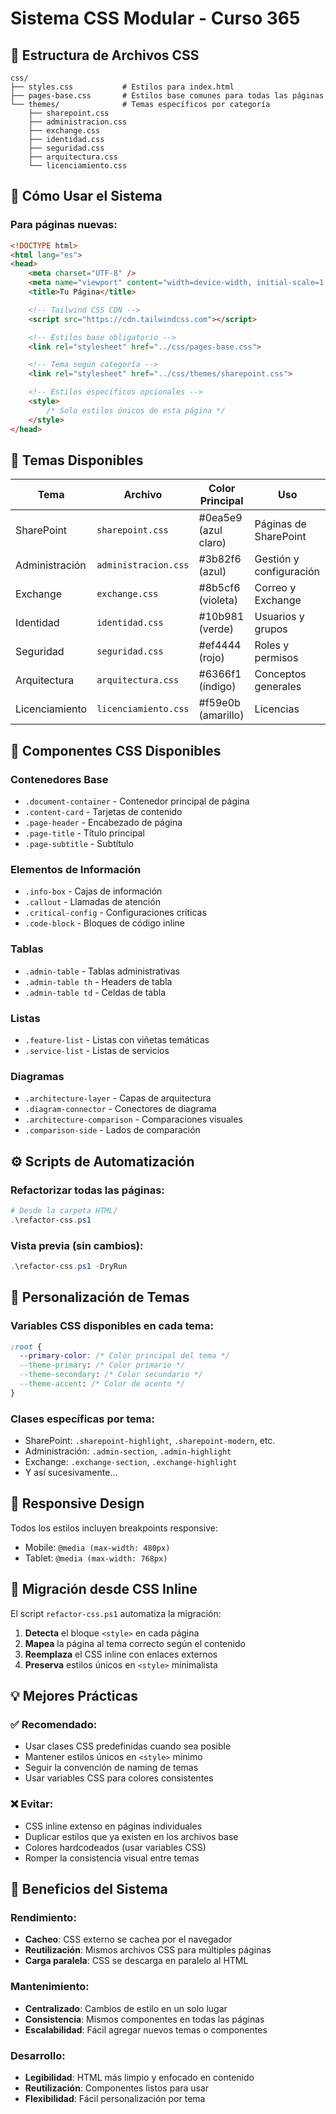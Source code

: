 # Sistema CSS Modular - Curso 365

## 📁 Estructura de Archivos CSS

```
css/
├── styles.css           # Estilos para index.html
├── pages-base.css       # Estilos base comunes para todas las páginas
└── themes/              # Temas específicos por categoría
    ├── sharepoint.css
    ├── administracion.css
    ├── exchange.css
    ├── identidad.css
    ├── seguridad.css
    ├── arquitectura.css
    └── licenciamiento.css
```

## 🎨 Cómo Usar el Sistema

### Para páginas nuevas:

```html
<!DOCTYPE html>
<html lang="es">
<head>
    <meta charset="UTF-8" />
    <meta name="viewport" content="width=device-width, initial-scale=1.0" />
    <title>Tu Página</title>

    <!-- Tailwind CSS CDN -->
    <script src="https://cdn.tailwindcss.com"></script>

    <!-- Estilos base obligatorio -->
    <link rel="stylesheet" href="../css/pages-base.css">

    <!-- Tema según categoría -->
    <link rel="stylesheet" href="../css/themes/sharepoint.css">

    <!-- Estilos específicos opcionales -->
    <style>
        /* Solo estilos únicos de esta página */
    </style>
</head>
```

## 🎯 Temas Disponibles

| Tema           | Archivo              | Color Principal      | Uso                     |
| -------------- | -------------------- | -------------------- | ----------------------- |
| SharePoint     | `sharepoint.css`     | #0ea5e9 (azul claro) | Páginas de SharePoint   |
| Administración | `administracion.css` | #3b82f6 (azul)       | Gestión y configuración |
| Exchange       | `exchange.css`       | #8b5cf6 (violeta)    | Correo y Exchange       |
| Identidad      | `identidad.css`      | #10b981 (verde)      | Usuarios y grupos       |
| Seguridad      | `seguridad.css`      | #ef4444 (rojo)       | Roles y permisos        |
| Arquitectura   | `arquitectura.css`   | #6366f1 (índigo)     | Conceptos generales     |
| Licenciamiento | `licenciamiento.css` | #f59e0b (amarillo)   | Licencias               |

## 🔧 Componentes CSS Disponibles

### Contenedores Base

- `.document-container` - Contenedor principal de página
- `.content-card` - Tarjetas de contenido
- `.page-header` - Encabezado de página
- `.page-title` - Título principal
- `.page-subtitle` - Subtítulo

### Elementos de Información

- `.info-box` - Cajas de información
- `.callout` - Llamadas de atención
- `.critical-config` - Configuraciones críticas
- `.code-block` - Bloques de código inline

### Tablas

- `.admin-table` - Tablas administrativas
- `.admin-table th` - Headers de tabla
- `.admin-table td` - Celdas de tabla

### Listas

- `.feature-list` - Listas con viñetas temáticas
- `.service-list` - Listas de servicios

### Diagramas

- `.architecture-layer` - Capas de arquitectura
- `.diagram-connector` - Conectores de diagrama
- `.architecture-comparison` - Comparaciones visuales
- `.comparison-side` - Lados de comparación

## ⚙️ Scripts de Automatización

### Refactorizar todas las páginas:

```powershell
# Desde la carpeta HTML/
.\refactor-css.ps1
```

### Vista previa (sin cambios):

```powershell
.\refactor-css.ps1 -DryRun
```

## 🎨 Personalización de Temas

### Variables CSS disponibles en cada tema:

```css
:root {
  --primary-color: /* Color principal del tema */
  --theme-primary: /* Color primario */
  --theme-secondary: /* Color secundario */
  --theme-accent: /* Color de acento */
}
```

### Clases específicas por tema:

- SharePoint: `.sharepoint-highlight`, `.sharepoint-modern`, etc.
- Administración: `.admin-section`, `.admin-highlight`
- Exchange: `.exchange-section`, `.exchange-highlight`
- Y así sucesivamente...

## 📱 Responsive Design

Todos los estilos incluyen breakpoints responsive:

- Mobile: `@media (max-width: 480px)`
- Tablet: `@media (max-width: 768px)`

## 🔄 Migración desde CSS Inline

El script `refactor-css.ps1` automatiza la migración:

1. **Detecta** el bloque `<style>` en cada página
2. **Mapea** la página al tema correcto según el contenido
3. **Reemplaza** el CSS inline con enlaces externos
4. **Preserva** estilos únicos en `<style>` minimalista

## 💡 Mejores Prácticas

### ✅ Recomendado:

- Usar clases CSS predefinidas cuando sea posible
- Mantener estilos únicos en `<style>` mínimo
- Seguir la convención de naming de temas
- Usar variables CSS para colores consistentes

### ❌ Evitar:

- CSS inline extenso en páginas individuales
- Duplicar estilos que ya existen en los archivos base
- Colores hardcodeados (usar variables CSS)
- Romper la consistencia visual entre temas

## 🚀 Beneficios del Sistema

### Rendimiento:

- **Cacheo**: CSS externo se cachea por el navegador
- **Reutilización**: Mismos archivos CSS para múltiples páginas
- **Carga paralela**: CSS se descarga en paralelo al HTML

### Mantenimiento:

- **Centralizado**: Cambios de estilo en un solo lugar
- **Consistencia**: Mismos componentes en todas las páginas
- **Escalabilidad**: Fácil agregar nuevos temas o componentes

### Desarrollo:

- **Legibilidad**: HTML más limpio y enfocado en contenido
- **Reutilización**: Componentes listos para usar
- **Flexibilidad**: Fácil personalización por tema
